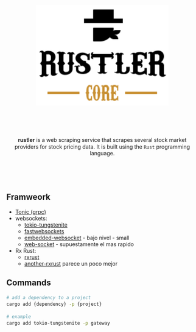 <p align="center"><img src=".github/img/rustler-core-logo.svg" height="264"></p>

<br>
<br>
<br>

<p align="center">
𝐫𝐮𝐬𝐭𝐥𝐞𝐫 is a web scraping service that scrapes several stock market providers for stock pricing data. It is built using the <code>Rust</code> programming language.
</p>

<br>
<br>
<br>

## Framweork

- [Tonic (grpc)](https://docs.rs/tonic/latest/tonic/index.html)
- websockets:
  - [tokio-tungstenite](https://docs.rs/tokio-tungstenite/latest/tokio_tungstenite/)
  - [fastwebsockets](https://crates.io/crates/fastwebsockets)
  - [embedded-websocket](https://crates.io/crates/embedded-websocket) - bajo nivel - small
  - [web-socket](https://crates.io/crates/web-socket) - supuestamente el mas rapido
- Rx Rust:
  - [rxrust](https://crates.io/crates/rxrust)
  - [another-rxrust](https://crates.io/crates/another-rxrust) parece un poco mejor

## Commands

```bash
# add a dependency to a project
cargo add {dependency} -p {project}

# example
cargo add tokio-tungstenite -p gateway
```